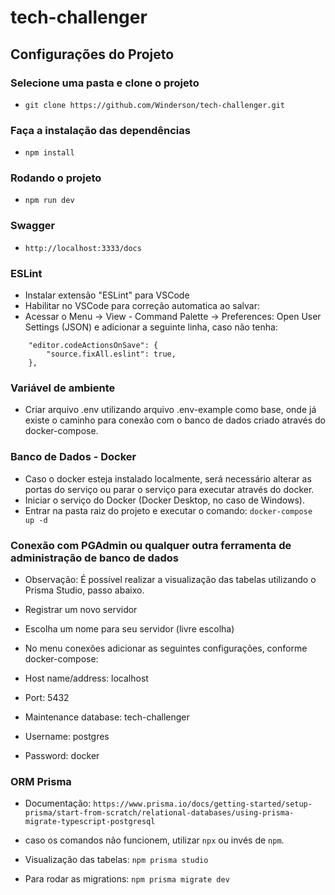 # tech-challenger

## Configurações do Projeto

### Selecione uma pasta e clone o projeto
- `git clone https://github.com/Winderson/tech-challenger.git`

### Faça a instalação das dependências
- `npm install`

### Rodando o projeto
- `npm run dev`


### Swagger
- `http://localhost:3333/docs`

### ESLint

- Instalar extensão "ESLint" para VSCode
- Habilitar no VSCode para correção automatica ao salvar:
- Acessar o Menu -> View - Command Palette -> Preferences: Open User Settings (JSON) e adicionar a seguinte linha, caso não tenha:

```
	"editor.codeActionsOnSave": {
		"source.fixAll.eslint": true,
	},
```

### Variável de ambiente
- Criar arquivo .env utilizando arquivo .env-example como base, onde já existe o 
caminho para conexão com o banco de dados criado através do docker-compose.

### Banco de Dados - Docker
- Caso o docker esteja instalado localmente, será necessário alterar as portas do
serviço ou parar o serviço para executar através do docker.
- Iniciar o serviço do Docker (Docker Desktop, no caso de Windows).
- Entrar na pasta raiz do projeto e executar o comando:
```docker-compose up -d```

### Conexão com PGAdmin ou qualquer outra ferramenta de administração de banco de dados

- Observação: É possível realizar a visualização das tabelas utilizando o Prisma Studio, passo abaixo.


- Registrar um novo servidor
- Escolha um nome para seu servidor (livre escolha)
- No menu conexões adicionar as seguintes configurações, conforme docker-compose:
- Host name/address: localhost
- Port: 5432
- Maintenance database: tech-challenger
- Username: postgres
- Password: docker

### ORM Prisma
- Documentação:
`https://www.prisma.io/docs/getting-started/setup-prisma/start-from-scratch/relational-databases/using-prisma-migrate-typescript-postgresql`

- caso os comandos não funcionem, utilizar `npx` ou invés de `npm`.

- Visualização das tabelas:
`npm prisma studio`

- Para rodar as migrations:
`npm prisma migrate dev`







